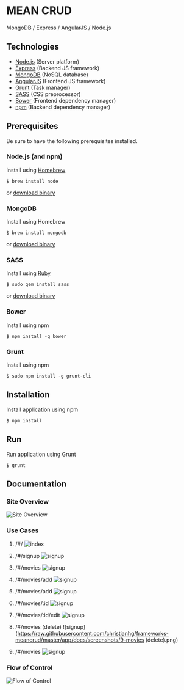MEAN CRUD
===================
MongoDB / Express / AngularJS / Node.js

Technologies
-------------------
- [Node.js](http://nodejs.org) (Server platform)
- [Express](http://expressjs.com) (Backend JS framework)
- [MongoDB](http://mongodb.com) (NoSQL database)
- [AngularJS](http://angularjs.org) (Frontend JS framework)
- [Grunt](http://gruntjs.com) (Task manager)
- [SASS](http://sass-lang.com) (CSS preprocessor)
- [Bower](http://bower.io) (Frontend dependency manager)
- [npm](http://npmjs.org) (Backend dependency manager)

Prerequisites
-------------------
Be sure to have the following prerequisites installed.
### Node.js (and npm)
Install using [Homebrew](http://brew.sh)
```
$ brew install node
```
or [download binary](http://nodejs.org/download/)


### MongoDB
Install using Homebrew
```
$ brew install mongodb
```
or [download binary](http://www.mongodb.org/downloads)

### SASS
Install using [Ruby](https://www.ruby-lang.org)
```
$ sudo gem install sass
```
or [download binary](http://sass-lang.com/install)

### Bower
Install using npm
```
$ npm install -g bower
```

### Grunt
Install using npm
```
$ sudo npm install -g grunt-cli
```

Installation
-------------------
Install application using npm
```
$ npm install
```

Run
-------------------
Run application using Grunt
```
$ grunt
```

Documentation
-------------------
### Site Overview
![Site Overview](https://raw.githubusercontent.com/christianhg/frameworks-meancrud/master/app/docs/diagrams/SiteOverview.png)

### Use Cases
1. /#/
![index](https://raw.githubusercontent.com/christianhg/frameworks-meancrud/master/app/docs/screenshots/1-index.png)

2. /#/signup
![signup](https://raw.githubusercontent.com/christianhg/frameworks-meancrud/master/app/docs/screenshots/2-signup.png)

3. /#/movies
![signup](https://raw.githubusercontent.com/christianhg/frameworks-meancrud/master/app/docs/screenshots/3-movies.png)

4. /#/movies/add
![signup](https://raw.githubusercontent.com/christianhg/frameworks-meancrud/master/app/docs/screenshots/4-movies.add.png)

5. /#/movies/add
![signup](https://raw.githubusercontent.com/christianhg/frameworks-meancrud/master/app/docs/screenshots/5-movies.add.png)

6. /#/movies/:id
![signup](https://raw.githubusercontent.com/christianhg/frameworks-meancrud/master/app/docs/screenshots/6-movies.id.png)

7. /#/movies/:id/edit
![signup](https://raw.githubusercontent.com/christianhg/frameworks-meancrud/master/app/docs/screenshots/7-movies.id.edit.png)

8. /#/movies (delete)
![signup](https://raw.githubusercontent.com/christianhg/frameworks-meancrud/master/app/docs/screenshots/9-movies (delete).png)

9. /#/movies
![signup](https://raw.githubusercontent.com/christianhg/frameworks-meancrud/master/app/docs/screenshots/9-movies.png)

### Flow of Control
![Flow of Control](https://raw.githubusercontent.com/christianhg/frameworks-meancrud/master/app/docs/diagrams/FlowOfControl.png)
